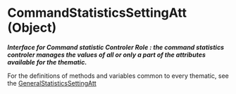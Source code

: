 # CommandStatisticsSettingAtt (Object)

**_Interface for Command statistic Controler
**Role** : the command statistics controler manages the values of all or only a part of the attributes available for the thematic._**

For the definitions of methods and variables common to every thematic, see the [GeneralStatisticsSettingAtt](../System/interface_GeneralStatisticsSettingAtt_154832.md)